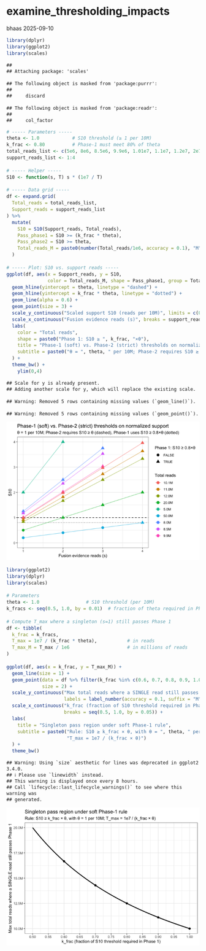 examine_thresholding_impacts
================
bhaas
2025-09-10

``` r
library(dplyr)
library(ggplot2)
library(scales)
```

    ## 
    ## Attaching package: 'scales'

    ## The following object is masked from 'package:purrr':
    ## 
    ##     discard

    ## The following object is masked from 'package:readr':
    ## 
    ##     col_factor

``` r
# ----- Parameters -----
theta <- 1.0            # S10 threshold (≥ 1 per 10M)
k_frac <- 0.80          # Phase-1 must meet 80% of theta
total_reads_list <- c(5e6, 8e6, 8.5e6, 9.9e6, 1.01e7, 1.1e7, 1.2e7, 2e7, 5e7)
support_reads_list <- 1:4

# ----- Helper -----
S10 <- function(s, T) s * (1e7 / T)

# ----- Data grid -----
df <- expand.grid(
  Total_reads = total_reads_list,
  Support_reads = support_reads_list
) %>%
  mutate(
    S10 = S10(Support_reads, Total_reads),
    Pass_phase1 = S10 >= (k_frac * theta),
    Pass_phase2 = S10 >= theta,
    Total_reads_M = paste0(number(Total_reads/1e6, accuracy = 0.1), "M")
  )

# ----- Plot: S10 vs. support reads -----
ggplot(df, aes(x = Support_reads, y = S10,
               color = Total_reads_M, shape = Pass_phase1, group = Total_reads_M)) +
  geom_hline(yintercept = theta, linetype = "dashed") +
  geom_hline(yintercept = k_frac * theta, linetype = "dotted") +
  geom_line(alpha = 0.6) +
  geom_point(size = 3) +
  scale_y_continuous("Scaled support S10 (reads per 10M)", limits = c(0, max(df$S10) * 1.05)) +
  scale_x_continuous("Fusion evidence reads (s)", breaks = support_reads_list) +
  labs(
    color = "Total reads",
    shape = paste0("Phase 1: S10 ≥ ", k_frac, "×θ"),
    title = "Phase-1 (soft) vs. Phase-2 (strict) thresholds on normalized support",
    subtitle = paste0("θ = ", theta, " per 10M; Phase-2 requires S10 ≥ θ (dashed), Phase-1 uses S10 ≥ ", k_frac, "×θ (dotted)")
  ) +
  theme_bw() +
    ylim(0,4)
```

    ## Scale for y is already present.
    ## Adding another scale for y, which will replace the existing scale.

    ## Warning: Removed 5 rows containing missing values (`geom_line()`).

    ## Warning: Removed 5 rows containing missing values (`geom_point()`).

![](examine_threshold_impacts_files/figure-gfm/unnamed-chunk-1-1.png)<!-- -->

``` r
library(ggplot2)
library(dplyr)
library(scales)

# Parameters
theta <- 1.0                 # S10 threshold (per 10M)
k_fracs <- seq(0.5, 1.0, by = 0.01)  # fraction of theta required in Phase 1

# Compute T_max where a singleton (s=1) still passes Phase 1
df <- tibble(
  k_frac = k_fracs,
  T_max = 1e7 / (k_frac * theta),           # in reads
  T_max_M = T_max / 1e6                     # in millions of reads
)

ggplot(df, aes(x = k_frac, y = T_max_M)) +
  geom_line(size = 1) +
  geom_point(data = df %>% filter(k_frac %in% c(0.6, 0.7, 0.8, 0.9, 1.0)),
             size = 2) +
  scale_y_continuous("Max total reads where a SINGLE read still passes Phase 1",
                     labels = label_number(accuracy = 0.1, suffix = "M")) +
  scale_x_continuous("k_frac (fraction of S10 threshold required in Phase 1)",
                     breaks = seq(0.5, 1.0, by = 0.05)) +
  labs(
    title = "Singleton pass region under soft Phase-1 rule",
    subtitle = paste0("Rule: S10 ≥ k_frac × θ, with θ = ", theta, " per 10M; ",
                      "T_max = 1e7 / (k_frac × θ)")
  ) +
  theme_bw()
```

    ## Warning: Using `size` aesthetic for lines was deprecated in ggplot2 3.4.0.
    ## ℹ Please use `linewidth` instead.
    ## This warning is displayed once every 8 hours.
    ## Call `lifecycle::last_lifecycle_warnings()` to see where this warning was
    ## generated.

![](examine_threshold_impacts_files/figure-gfm/unnamed-chunk-2-1.png)<!-- -->

